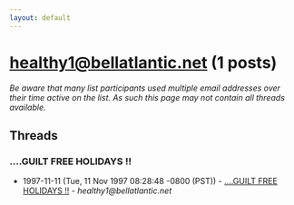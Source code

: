 ```yaml
---
layout: default
---
```


# healthy1@bellatlantic.net (1 posts)

_Be aware that many list participants used multiple email addresses over their time active on the list. As such this page may not contain all threads available._

## Threads

### ....GUILT FREE HOLIDAYS !!
+ 1997-11-11 (Tue, 11 Nov 1997 08:28:48 -0800 (PST)) - [....GUILT FREE HOLIDAYS !!](/archive/1997/11/8baddf9ed6a345b01f3abb36ee0c032581a6e78df4b2309c768fb50f7de2d400) - _healthy1@bellatlantic.net_

